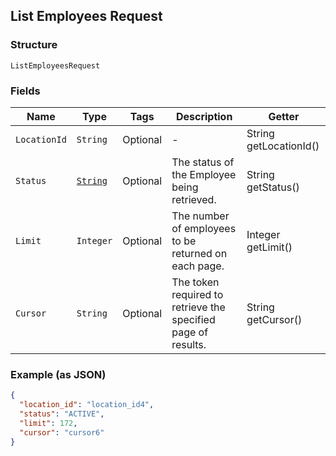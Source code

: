 ## List Employees Request

### Structure

`ListEmployeesRequest`

### Fields

| Name | Type | Tags | Description | Getter |
|  --- | --- | --- | --- | --- |
| `LocationId` | `String` | Optional | - | String getLocationId() |
| `Status` | [`String`](/doc/models/employee-status.md) | Optional | The status of the Employee being retrieved. | String getStatus() |
| `Limit` | `Integer` | Optional | The number of employees to be returned on each page. | Integer getLimit() |
| `Cursor` | `String` | Optional | The token required to retrieve the specified page of results. | String getCursor() |

### Example (as JSON)

```json
{
  "location_id": "location_id4",
  "status": "ACTIVE",
  "limit": 172,
  "cursor": "cursor6"
}
```

